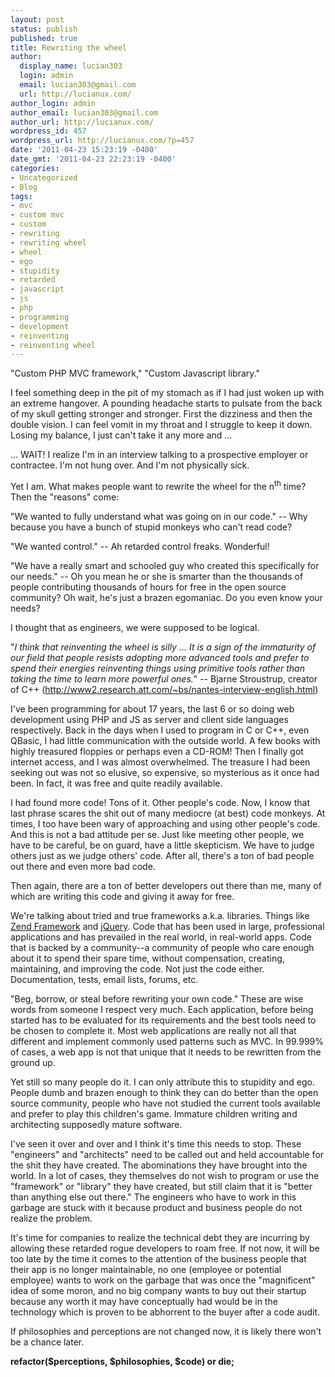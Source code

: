 ```yaml
---
layout: post
status: publish
published: true
title: Rewriting the wheel
author:
  display_name: lucian303
  login: admin
  email: lucian303@gmail.com
  url: http://lucianux.com/
author_login: admin
author_email: lucian303@gmail.com
author_url: http://lucianux.com/
wordpress_id: 457
wordpress_url: http://lucianux.com/?p=457
date: '2011-04-23 15:23:19 -0400'
date_gmt: '2011-04-23 22:23:19 -0400'
categories:
- Uncategorized
- Blog
tags:
- mvc
- custom mvc
- custom
- rewriting
- rewriting wheel
- wheel
- ego
- stupidity
- retarded
- javascript
- js
- php
- programming
- development
- reinventing
- reinventing wheel
---
```

<p>"Custom PHP MVC framework," "Custom Javascript library."</p>
<p>I feel something deep in the pit of my stomach as if I had just woken up with an extreme hangover. A pounding headache starts to pulsate from the back of my skull getting stronger and stronger. First the&nbsp;dizziness&nbsp;and then the double vision. I can feel vomit in my throat and I struggle to keep it down. Losing my balance, I just can't take it any more and ...</p>
<p>... WAIT! I realize I'm in an interview talking to a prospective employer or contractee. I'm not hung over. And I'm not physically sick.</p>
<p>Yet I am. What makes people want to rewrite the wheel for the n<sup>th</sup> time? Then the "reasons" come:</p>
<p>"We wanted to fully understand what was going on in our code." -- Why because you have a bunch of stupid monkeys who can't read code?</p>
<p>"We wanted control." -- Ah retarded control freaks. Wonderful!</p>
<p>"We have a really smart and schooled guy who created this specifically for our needs." -- Oh you mean he or she is smarter than the thousands of people contributing thousands of hours for free in the open source community? Oh wait, he's just a&nbsp;brazen egomaniac. Do you even know your needs?</p>
<p>I thought that as engineers, we were supposed to be logical.</p>
<p>"<em>I think that reinventing the wheel is silly ... It is a sign of the immaturity of our field that people resists adopting more advanced tools and prefer to spend their energies reinventing things using primitive tools rather than taking the time to learn more powerful ones.</em>" --&nbsp;Bjarne Stroustrup, creator of C++ (<a title='Interview of Bjarne Stroustrup by "Developpeur Reference"' href="http://www2.research.att.com/~bs/nantes-interview-english.html" target="_blank">http://www2.research.att.com/~bs/nantes-interview-english.html</a>)</p>
<p>I've been programming for about 17 years, the last 6 or so doing web development using PHP and JS as server and client side languages respectively. Back in the days when I used to program in C or C++, even QBasic, I had little&nbsp;communication&nbsp;with the outside world. A few books with highly treasured floppies or perhaps even a CD-ROM! Then I finally got internet access, and I was almost overwhelmed. The treasure I had been seeking out was not so elusive, so expensive, so mysterious as it once had been. In fact, it was free and quite readily available.</p>
<p>I had found more code! Tons of it. Other people's code. Now, I know that last phrase scares the shit out of many mediocre (at best) code monkeys. At times, I too have been wary of approaching and using other people's code. And this is not a bad attitude per se. Just like meeting other people, we have to be careful, be on guard, have a little skepticism. We have to judge others just as we judge others' code. After all, there's a ton of bad people out there and even more bad code.</p>
<p>Then again, there are a ton of better developers out there than me, many of which are writing this code and giving it away for free.</p>
<p>We're talking about tried and true frameworks a.k.a. libraries. Things like <a title="Zend Framework" href="http://zendframework.com/" target="_blank">Zend Framework</a> and <a title="jQuery" href="http://jquery.com/" target="_blank">jQuery</a>. Code that has been used in large, professional applications and has prevailed in the real world, in real-world apps. Code that is backed by a community--a community of people who care enough about it to spend their spare time, without compensation, creating, maintaining, and improving the code. Not just the code either. Documentation, tests, email lists, forums, etc.</p>
<p>"Beg, borrow, or steal before rewriting your own code." These are wise words from someone I respect very much. Each application, before being started has to be evaluated for its requirements and the best tools need to be chosen to complete it. Most web applications are really not all that different and implement commonly used patterns such as MVC. In 99.999% of cases, a web app is not that unique that it needs to be rewritten from the ground up.</p>
<p>Yet still so many people do it. I can only attribute this to stupidity and ego. People dumb and brazen enough to think they can do better than the open source community, people who have not studied the current tools available and prefer to play this children's game. Immature children writing and architecting supposedly mature software.</p>
<p>I've seen it over and over and I think it's time this needs to stop. These "engineers" and "architects" need to be called out and held accountable for the shit they have created. The abominations they have brought into the world. In a lot of cases, they themselves do not wish to program or use the "framework" or "library" they have created, but still claim that it is "better than anything else out there." The engineers who have to work in this garbage are stuck with it because product and business people do not realize the problem.</p>
<p>It's time for companies to realize the technical debt they are incurring by allowing these retarded rogue developers to roam free. If not now, it will be too late by the time it comes to the attention of the business people that their app is no longer maintainable, no one (employee or potential employee) wants to work on the garbage that was once the "magnificent" idea of some moron, and no big company wants to buy out their startup because any worth it may have conceptually had would be in the technology which is proven to be abhorrent to the buyer after a code audit.</p>
<p>If philosophies and perceptions are not changed now, it is likely there won't be a chance later.</p>
<p><strong>refactor($perceptions, $philosophies, $code) or die;</strong></p>
<p>&nbsp;</p>
